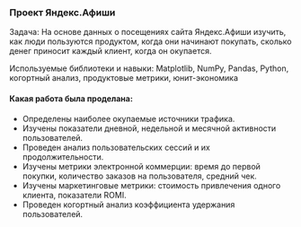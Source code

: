 ### Проект Яндекс.Афиши

Задача: На основе данных о посещениях сайта Яндекс.Афиши изучить, как люди пользуются продуктом, когда они начинают покупать, сколько денег приносит каждый клиент, когда он окупается.

Используемые библиотеки и навыки: Matplotlib, NumPy, Pandas, Python, когортный анализ, продуктовые метрики, юнит-экономика


#### Какая работа была проделана:
- Определены наиболее окупаемые источники трафика.
- Изучены показатели дневной, недельной и месячной активности пользователей.
- Проведен анализ пользовательских сессий и их продолжительности.
- Изучены метрики электронной коммерции: время до первой покупки, количество заказов на пользователя, средний чек.
- Изучены маркетинговые метрики: стоимость привлечения одного клиента, показатели ROMI.
- Проведен когортный анализ коэффициента удержания пользователей.
